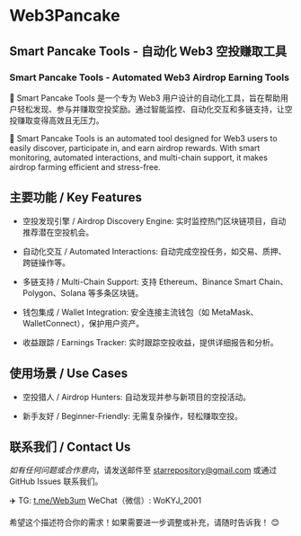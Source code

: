 # Web3Pancake
## Smart Pancake Tools - 自动化 Web3 空投赚取工具
### Smart Pancake Tools - Automated Web3 Airdrop Earning Tools
🚀 Smart Pancake Tools 是一个专为 Web3 用户设计的自动化工具，旨在帮助用户轻松发现、参与并赚取空投奖励。通过智能监控、自动化交互和多链支持，让空投赚取变得高效且无压力。

🚀 Smart Pancake Tools is an automated tool designed for Web3 users to easily discover, participate in, and earn airdrop rewards. With smart monitoring, automated interactions, and multi-chain support, it makes airdrop farming efficient and stress-free.

## 主要功能 / Key Features
- 空投发现引擎 / Airdrop Discovery Engine: 实时监控热门区块链项目，自动推荐潜在空投机会。

- 自动化交互 / Automated Interactions: 自动完成空投任务，如交易、质押、跨链操作等。

- 多链支持 / Multi-Chain Support: 支持 Ethereum、Binance Smart Chain、Polygon、Solana 等多条区块链。

- 钱包集成 / Wallet Integration: 安全连接主流钱包（如 MetaMask、WalletConnect），保护用户资产。

- 收益跟踪 / Earnings Tracker: 实时跟踪空投收益，提供详细报告和分析。

## 使用场景 / Use Cases
- 空投猎人 / Airdrop Hunters: 自动发现并参与新项目的空投活动。

- 新手友好 / Beginner-Friendly: 无需复杂操作，轻松赚取空投。


## 联系我们 / Contact Us
*如有任何问题或合作意向*，请发送邮件至 starrepository@gmail.com 或通过 GitHub Issues 联系我们。

✈️ TG:  [t.me/Web3um](https://t.me/Web3um)
WeChat（微信）: WoKYJ_2001

希望这个描述符合你的需求！如果需要进一步调整或补充，请随时告诉我！ 😊
